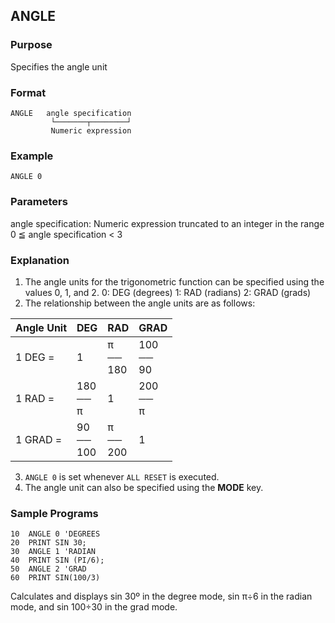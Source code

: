 ## ANGLE

### Purpose
Specifies the angle unit

### Format
```basic
ANGLE   angle specification
         └───────┬────────┘
         Numeric expression
```
### Example
```basic
ANGLE 0
```

### Parameters
angle specification: Numeric expression truncated to an integer in
the range 0 ≦ angle specification < 3

### Explanation
1. The angle units for the trigonometric function can be specified
using the values 0, 1, and 2.
   0: DEG (degrees)
   1: RAD (radians)
   2: GRAD (grads)
2. The relationship between the angle units are as follows:

|Angle Unit|  DEG  |  RAD  |  GRAD  |
|----------|-------|-------|--------|
| 1 DEG =  |   1   |   π<br>──<br>180 | 100<br>──<br>90 |
| 1 RAD = | 180<br>──<br> π | 1 | 200<br>──<br> π |
| 1 GRAD = | 90<br>──<br>100 | π<br>──<br>200 | 1 |

3. `ANGLE 0` is set whenever `ALL RESET` is executed.
4. The angle unit can also be specified using the **MODE** key.

### Sample Programs
```basic
10  ANGLE 0 'DEGREES
20  PRINT SIN 30;
30  ANGLE 1 'RADIAN
40  PRINT SIN (PI/6);
50  ANGLE 2 'GRAD
60  PRINT SIN(100/3)
```
Calculates and displays sin 30º in the degree mode, sin π÷6 in
the radian mode, and sin 100÷30 in the grad mode.

